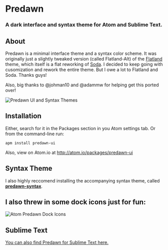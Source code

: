 # Predawn

### A dark interface and syntax theme for Atom and Sublime Text.

## About

Predawn is a minimal interface theme and a syntax color scheme. It was originally just a slightly tweaked version (called Flatland-Alt) of the [Flatland](https://github.com/thinkpixellab/flatland) theme, which itself is a flat reworking of [Soda](https://github.com/buymeasoda/soda-theme/). I decided to keep going with cusomization and rework the entire theme. But I owe a lot to Flatland and Soda. Thanks guys!

Also, big thanks to @johman10 and @adammw for helping get this ported over!

![Predawn UI and Syntax Themes](https://raw.githubusercontent.com/jamiewilson/predawn-ui/master/images/predawn-atom.png)


## Installation

Either, search for it in the Packages section in you Atom settings tab. Or from the command-line run:

	apm install predawn-ui

Also, view on Atom.io at http://atom.io/packages/predawn-ui

## Syntax Theme
I also highly reccomend installing the accompanying syntax theme, called [**predawn-syntax**](https://github.com/jamiewilson/predawn-syntax).

## I also threw in some dock icons just for fun:
![Atom Predawn Dock Icons](https://raw.githubusercontent.com/jamiewilson/predawn-ui/master/dock-icons/atom-predawn-dock-icons.png)

## Sublime Text
[You can also find Predawn for Sublime Text here.](https://github.com/jamiewilson/predawn)
